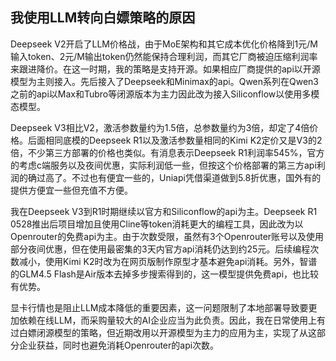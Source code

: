 ## 我使用LLM转向白嫖策略的原因

Deepseek V2开启了LLM价格战，由于MoE架构和其它成本优化价格降到1元/M输入token、2元/M输出token仍然能保持合理利润，而其它厂商被迫压缩利润率来跟进降价。在这一时期，我的策略是支持开源。如果相应厂商提供的api以开源模型为主则接入。先后接入了Deepseek和Minimax的api。Qwen系列在Qwen3之前的api以Max和Tubro等闭源版本为主力因此改为接入Siliconflow以使用多模态模型。

Deepseek V3相比V2，激活参数量约为1.5倍，总参数量约为3倍，却定了4倍价格。后面相同底模的Deepseek R1以及激活参数量相同的Kimi K2定价又是V3的2倍，不少第三方部署的价格也类似。有消息表示Deepseek R1利润率545%，官方的考虑c端服务以及夜间优惠，实际利润低一些，但按这个价格部署的第三方api利润的确过高了。不过也有便宜一些的，Uniapi凭借渠道做到5.8折优惠，国外有的提供方便宜一些但充值不方便。

我在Deepseek V3到R1时期继续以官方和Siliconflow的api为主。Deepseek R1 0528推出后项目增加且使用Cline等token消耗更大的编程工具，因此改为以Openrouter的免费api为主。由于次数受限，虽然有3个Openrouter账号以及使用部分夜间优惠，但在使用最密集的3天内官方api消耗仍达到约25元。后续编程次数减小，使用Kimi K2时改为在网页版制作原型才基本避免api消耗。另外，智谱的GLM4.5 Flash是Air版本去掉多步搜索得到的，这一模型提供免费api，也比较有优势。

显卡行情也是阻止LLM成本降低的重要因素，这一问题限制了本地部署导致要更加依赖在线LLM，而采购量较大的AI企业应当为此负责。因此，我在日常使用上有过白嫖闭源模型的策略，但近期改用以开源模型为主力的应用为主，实现了从这部分企业获益，同时也避免消耗Openrouter的api次数。
